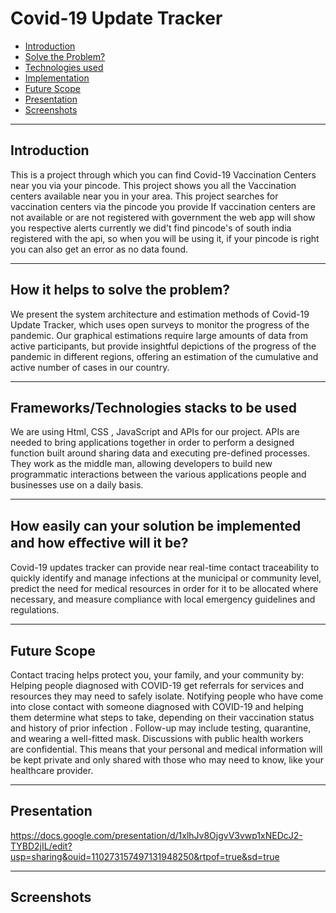 # **Covid-19 Update Tracker**

- [Introduction](#Introduction)
- [Solve the Problem?](#how-it-helps-to-solve-the-problem)
- [Technologies used](#frameworkstechnologies-stacks-to-be-used)
- [Implementation](#how-easily-can-your-solution-be-implemented-and-how-e%EF%AC%80ective-will-it-be)
- [Future Scope](#future-scope)
- [Presentation](#presentation)
- [Screenshots](#screenshots)

---
## **Introduction** 

This is a project through which you can find Covid-19 Vaccination Centers near you via your pincode.
This project shows you all the Vaccination centers available near you in your area.
This project searches for vaccination centers via the pincode you provide
If vaccination centers are not available or are not registered with government the web app will show you respective alerts
currently we did't find pincode's of south india registered with the api, so when you will be using it, if your pincode is right you can also get an error as no data found.

---

## **How it helps to solve the problem?**
We present the system architecture and estimation methods of Covid-19 Update Tracker, which uses open surveys to monitor the progress of the pandemic. Our graphical estimations require large amounts of data from active participants, but provide insightful depictions of the progress of the pandemic in different regions, offering an estimation of the cumulative and active number of cases in our country.

---

## **Frameworks/Technologies stacks to be used**
We are using Html, CSS , JavaScript and APIs for our project. APIs are needed to bring applications together in order to perform a designed function built around sharing data and executing pre-defined processes. They work as the middle man, allowing developers to build new programmatic interactions between the various applications people and businesses use on a daily basis.

---

## **How easily can your solution be implemented and how eﬀective will it be?**
Covid-19 updates tracker can provide near real-time contact traceability to quickly identify and manage infections at the municipal or community level, predict the need for medical resources in order for it to be allocated where necessary, and measure compliance with local emergency guidelines and regulations.

---

## **Future Scope**
Contact tracing helps protect you, your family, and your community by:
Helping people diagnosed with COVID-19 get referrals for services and resources they may need to safely isolate.
Notifying people who have come into close contact with someone diagnosed with COVID-19 and helping them determine what steps to take, depending on their vaccination status and history of prior infection . Follow-up may include testing, quarantine, and wearing a well-fitted mask.
Discussions with public health workers are confidential. This means that your personal and medical information will be kept private and only shared with those who may need to know, like your healthcare provider.

---

## **Presentation**

https://docs.google.com/presentation/d/1xlhJv8OjgvV3vwp1xNEDcJ2-TYBD2jIL/edit?usp=sharing&ouid=110273157497131948250&rtpof=true&sd=true

---

## **Screenshots** 
